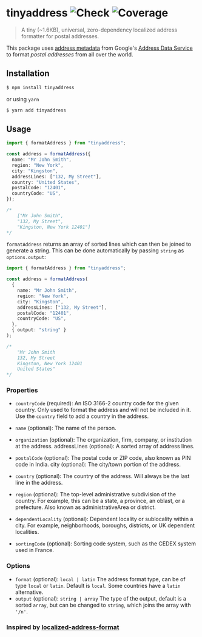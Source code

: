# tinyaddress ![Check](https://github.com/alizeait/tinyaddress/workflows/Check/badge.svg) ![Coverage](https://img.shields.io/codecov/c/github/alizeait/tinyaddress)

> A tiny (~1.6KB), universal, zero-dependency localized address formatter for postal addresses.

This package uses [address metadata](https://github.com/google/libaddressinput/wiki/AddressValidationMetadata)
from Google's [Address Data Service](https://chromium-i18n.appspot.com/ssl-address/data) to format _postal addresses_ from all over the world.

## Installation

```bash
$ npm install tinyaddress
```

or using `yarn`

```bash
$ yarn add tinyaddress
```

## Usage

```ts
import { formatAddress } from "tinyaddress";

const address = formatAddress({
  name: "Mr John Smith",
  region: "New York",
  city: "Kingston",
  addressLines: ["132, My Street"],
  country: "United States",
  postalCode: "12401",
  countryCode: "US",
});

/* 
	["Mr John Smith",
	"132, My Street",
	"Kingston, New York 12401"]
*/
```

`formatAddress` returns an array of sorted lines which can then be joined to generate a string.
This can be done automatically by passing `string` as `options.output`:

```ts
import { formatAddress } from "tinyaddress";

const address = formatAddress(
  {
    name: "Mr John Smith",
    region: "New York",
    city: "Kingston",
    addressLines: ["132, My Street"],
    postalCode: "12401",
    countryCode: "US",
  },
  { output: "string" }
);

/*
	"Mr John Smith
	132, My Street
	Kingston, New York 12401
	United States"
*/
```

### Properties

- `countryCode` (required): An ISO 3166-2 country code for the given country. Only used to format the address and will not be included in it. Use the `country` field to add a country in the address.

- `name` (optional): The name of the person.

- `organization` (optional): The organization, firm, company, or institution at the address.
  addressLines (optional): A sorted array of address lines.

- `postalCode` (optional): The postal code or ZIP code, also known as PIN code in India.
  city (optional): The city/town portion of the address.

- `country` (optional): The country of the address. Will always be the last line in the address.

- `region` (optional): The top-level administrative subdivision of the country. For example, this can be a state, a province, an oblast, or a prefecture. Also known as administrativeArea or district.

- `dependentLocality` (optional): Dependent locality or sublocality within a city. For example, neighborhoods, boroughs, districts, or UK dependent localities.

- `sortingCode` (optional): Sorting code system, such as the CEDEX system used in France.

### Options

- `format` (optional): `local | latin` The address format type, can be of type `local` or `latin`.
  Default is `local`. Some countries have a `latin` alternative.
- `output` (optional): `string | array` The type of the output, default is a sorted `array`, but
  can be changed to `string`, which joins the array with `'/n'`.

### Inspired by [localized-address-format](https://github.com/DASPRiD/localized-address-format)
